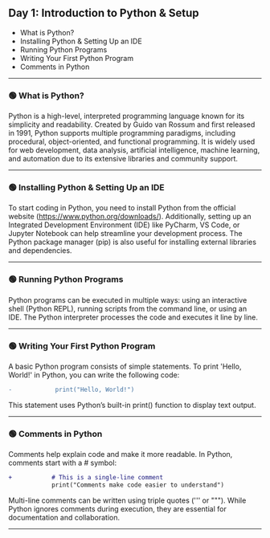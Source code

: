 ## Day 1: Introduction to Python & Setup
- What is Python?
- Installing Python & Setting Up an IDE
- Running Python Programs
- Writing Your First Python Program
- Comments in Python
---
### 🟢 What is Python?
Python is a high-level, interpreted programming language known for its simplicity and readability. Created by Guido van Rossum and first released in 1991, Python supports multiple programming paradigms, including procedural, object-oriented, and functional programming. It is widely used for web development, data analysis, artificial intelligence, machine learning, and automation due to its extensive libraries and community support.
***
### 🟢 Installing Python & Setting Up an IDE
To start coding in Python, you need to install Python from the official website (https://www.python.org/downloads/). Additionally, setting up an Integrated Development Environment (IDE) like PyCharm, VS Code, or Jupyter Notebook can help streamline your development process. The Python package manager (pip) is also useful for installing external libraries and dependencies.
***
### 🟢 Running Python Programs
Python programs can be executed in multiple ways: using an interactive shell (Python REPL), running scripts from the command line, or using an IDE. The Python interpreter processes the code and executes it line by line.
***
### 🟢 Writing Your First Python Program
A basic Python program consists of simple statements. To print 'Hello, World!' in Python, you can write the following code:

```diff
-            print("Hello, World!")
```
This statement uses Python’s built-in print() function to display text output.
***
### 🟢 Comments in Python
Comments help explain code and make it more readable. In Python, comments start with a # symbol:

```diff
+           # This is a single-line comment
            print("Comments make code easier to understand")
```
Multi-line comments can be written using triple quotes (''' or """). While Python ignores comments during execution, they are essential for documentation and collaboration.
***
